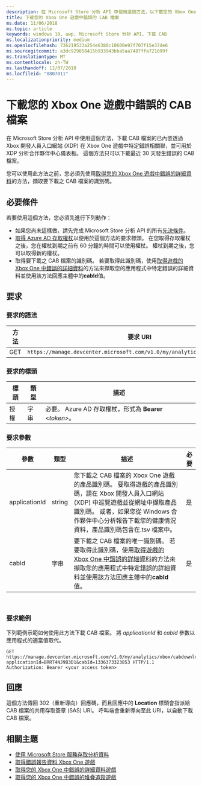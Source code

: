 ```yaml
---
description: 在 Microsoft Store 分析 API 中使用這個方法，以下載您的 Xbox One 遊戲中錯誤的 CAB 檔案。
title: 下載您的 Xbox One 遊戲中錯誤的 CAB 檔案
ms.date: 11/06/2018
ms.topic: article
keywords: windows 10, uwp, Microsoft Store 分析 API, 下載 CAB
ms.localizationpriority: medium
ms.openlocfilehash: 736219533a254e6380c10600e97f707f15e37de6
ms.sourcegitcommit: a3dc929858415b933943bba5aa7487ffa721899f
ms.translationtype: MT
ms.contentlocale: zh-TW
ms.lasthandoff: 12/07/2018
ms.locfileid: "8807011"
---
```

# <a name="download-the-cab-file-for-an-error-in-your-xbox-one-game"></a>下載您的 Xbox One 遊戲中錯誤的 CAB 檔案

在 Microsoft Store 分析 API 中使用這個方法，下載 CAB 檔案的已內嵌透過 Xbox 開發人員入口網站 (XDP) 在 Xbox One 遊戲中特定錯誤相關聯，並可用於 XDP 分析合作夥伴中心儀表板。 這個方法只可以下載最近 30 天發生錯誤的 CAB 檔案。

您可以使用此方法之前，您必須先使用[取得您的 Xbox One 遊戲中錯誤的詳細資料](get-details-for-an-error-in-your-xbox-one-game.md)的方法，擷取要下載之 CAB 檔案的識別碼。

## <a name="prerequisites"></a>必要條件


若要使用這個方法，您必須先進行下列動作：

* 如果您尚未這樣做，請先完成 Microsoft Store 分析 API 的所有[先決條件](access-analytics-data-using-windows-store-services.md#prerequisites)。
* [取得 Azure AD 存取權杖](access-analytics-data-using-windows-store-services.md#obtain-an-azure-ad-access-token)以便用於這個方法的要求標頭。 在您取得存取權杖之後，您在權杖到期之前有 60 分鐘的時間可以使用權杖。 權杖到期之後，您可以取得新的權杖。
* 取得要下載之 CAB 檔案的識別碼。 若要取得此識別碼，使用[取得遊戲的 Xbox One 中錯誤的詳細資料](get-details-for-an-error-in-your-xbox-one-game.md)的方法來擷取您的應用程式中特定錯誤的詳細資料並使用該方法回應主體中的**cabId**值。

## <a name="request"></a>要求


### <a name="request-syntax"></a>要求的語法

| 方法 | 要求 URI                                                          |
|--------|----------------------------------------------------------------------|
| GET    | ```https://manage.devcenter.microsoft.com/v1.0/my/analytics/xbox/cabdownload``` |


### <a name="request-header"></a>要求的標頭

| 標頭        | 類型   | 描述                                                                 |
|---------------|--------|-----------------------------------------------------------------------------|
| 授權 | 字串 | 必要。 Azure AD 存取權杖，形式為 **Bearer** &lt;*token*&gt;。 |


### <a name="request-parameters"></a>要求參數

| 參數        | 類型   |  描述      |  必要  |
|---------------|--------|---------------|------|
| applicationId | string | 您下載之 CAB 檔案的 Xbox One 遊戲的產品識別碼。 要取得遊戲的產品識別碼，請在 Xbox 開發人員入口網站 (XDP) 中巡覽遊戲並從網址中擷取產品識別碼。 或者，如果您從 Windows 合作夥伴中心分析報告下載您的健康情況資料，產品識別碼包含在.tsv 檔案中。 |  是  |
| cabId | 字串 | 要下載之 CAB 檔案的唯一識別碼。 若要取得此識別碼，使用[取得遊戲的 Xbox One 中錯誤的詳細資料](get-details-for-an-error-in-your-xbox-one-game.md)的方法來擷取您的應用程式中特定錯誤的詳細資料並使用該方法回應主體中的**cabId**值。 |  是  |

 
### <a name="request-example"></a>要求範例

下列範例示範如何使用此方法下載 CAB 檔案。 將 *applicationId* 和 *cabId* 參數以應用程式的適當值取代。

```syntax
GET https://manage.devcenter.microsoft.com/v1.0/my/analytics/xbox/cabdownload?applicationId=BRRT4NJ9B3D1&cabId=1336373323853 HTTP/1.1
Authorization: Bearer <your access token>
```

## <a name="response"></a>回應

這個方法傳回 302（重新導向）回應碼，而且回應中的 **Location** 標頭會指派給 CAB 檔案的共用存取簽章 (SAS) URI。 呼叫端會重新導向至此 URI，以自動下載 CAB 檔案。

## <a name="related-topics"></a>相關主題

* [使用 Microsoft Store 服務存取分析資料](access-analytics-data-using-windows-store-services.md)
* [取得錯誤報告資料 Xbox One 遊戲](get-error-reporting-data-for-your-xbox-one-game.md)
* [取得您的 Xbox One 中錯誤的詳細資料遊戲](get-details-for-an-error-in-your-xbox-one-game.md)
* [取得您的 Xbox One 中錯誤的堆疊追蹤遊戲](get-the-stack-trace-for-an-error-in-your-xbox-one-game.md)
